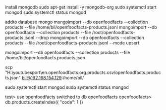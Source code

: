 install mongodb
sudo apt-get install -y mongodb-org
sudo systemctl start mongod
sudo systemctl status mongod

addto databese mongo
mongoimport --db openfoodfacts --collection products --file /home/bil/openfoodfacts-products.jsonl
mongoimport --db openfoodfacts --collection products --file /root/openfoodfacts-products.jsonl --drop
mongoimport --db openfoodfacts --collection products --file /root/openfoodfacts-products.jsonl --mode upsert

mongoimport --db openfoodfacts --collection products --file /home/bil/openfoodfacts.products.json

scp "H:\youtubesport\en.openfoodfacts.org.products.csv/openfoodfacts.products.json" bil@192.168.154.129:/home/bil/


sudo systemctl start mongod
sudo systemctl status mongod

test> use openfoodfacts
switched to db openfoodfacts
openfoodfacts> db.products.createIndex({ "code": 1 })

